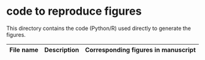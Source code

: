 # code to reproduce figures

This directory contains the code (Python/R) used directly to generate the figures.

|File name|Description|Corresponding figures in manuscript| 
|---------|-----------|-----------------------------------|
